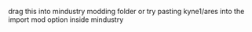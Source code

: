 drag this into mindustry modding folder or try pasting kyne1/ares into the import mod option inside mindustry
